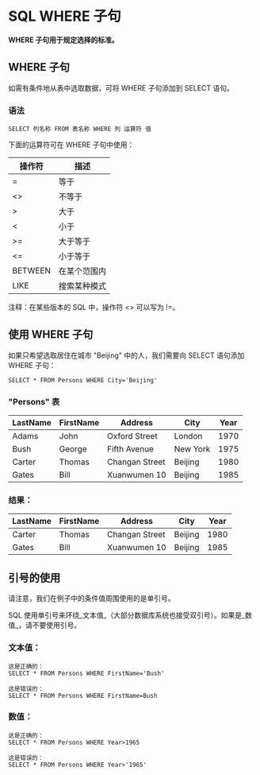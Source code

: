 
# SQL WHERE 子句




**WHERE 子句用于规定选择的标准。**

## WHERE 子句

如需有条件地从表中选取数据，可将 WHERE 子句添加到 SELECT 语句。

### 语法

```
SELECT 列名称 FROM 表名称 WHERE 列 运算符 值
```

下面的运算符可在 WHERE 子句中使用：

| 操作符 | 描述 |
| --- | --- |
| = | 等于 |
| &lt;&gt; | 不等于 |
| > | 大于 |
| < | 小于 |
| >= | 大于等于 |
| <= | 小于等于 |
| BETWEEN | 在某个范围内 |
| LIKE | 搜索某种模式 |

注释：在某些版本的 SQL 中，操作符 &lt;&gt; 可以写为 !=。

## 使用 WHERE 子句

如果只希望选取居住在城市 "Beijing" 中的人，我们需要向 SELECT 语句添加 WHERE 子句：

```
SELECT * FROM Persons WHERE City='Beijing'
```

### "Persons" 表

| LastName | FirstName | Address | City | Year |
| --- | --- | --- | --- | --- |
| Adams | John | Oxford Street | London | 1970 |
| Bush | George | Fifth Avenue | New York | 1975 |
| Carter | Thomas | Changan Street | Beijing | 1980 |
| Gates | Bill | Xuanwumen 10 | Beijing | 1985 |

### 结果：

| LastName | FirstName | Address | City | Year |
| --- | --- | --- | --- | --- |
| Carter | Thomas | Changan Street | Beijing | 1980 |
| Gates | Bill | Xuanwumen 10 | Beijing | 1985 |

## 引号的使用

请注意，我们在例子中的条件值周围使用的是单引号。

SQL 使用单引号来环绕_文本值_（大部分数据库系统也接受双引号）。如果是_数值_，请不要使用引号。

### 文本值：

```
这是正确的：
SELECT * FROM Persons WHERE FirstName='Bush'

这是错误的：
SELECT * FROM Persons WHERE FirstName=Bush

```

### 数值：

```
这是正确的：
SELECT * FROM Persons WHERE Year>1965

这是错误的：
SELECT * FROM Persons WHERE Year>'1965'

```





